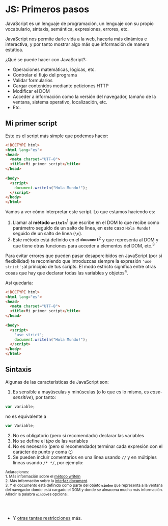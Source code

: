 # JS: Primeros pasos

JavaScript es un lenguaje de programación, un lenguaje con su propio vocabulario, sintaxis, semántica, expresiones, errores, etc.

JavaScript nos permite darle vida a la web, hacerla más dinámica e interactiva, y por tanto mostrar algo más que información de manera estática.

¿Qué se puede hacer con JavaScript?:
* Operaciones matemáticas, lógicas, etc.
* Controlar el flujo del programa
* Validar formularios
* Cargar contenidos mediante peticiones HTTP
* Modificar el DOM
* Acceder a información como la versión del navegador, tamaño de la ventana, sistema operativo, localización, etc.
* Etc.

## Mi primer script
Este es el script más simple que podemos hacer:

```html
<!DOCTYPE html>
<html lang="es">
<head>
  <meta charset="UTF-8">
  <title>Mi primer script</title>
</head>
 
<body>
  <script>
    document.writeln("Hola Mundo!");
  </script>
</body>
</html>
```

Vamos a ver cómo interpretar este script. Lo que estamos haciendo es:
1. Llamar al **método ```writeln```**<sup>1</sup> que escribe en el DOM lo que recibe como parámetro seguido de un salto de línea, en este caso ```Hola Mundo!``` seguido de un salto de línea (```\n```).
2. Este método está definido en el **```document```**<sup>2</sup> y que representa al DOM y que tiene otras funciones para acceder a elementos del DOM, etc.<sup>3</sup>

Para evitar errores que pueden pasar desapercibidos en JavaScript (por si flexibilidad) te recomiendo que introduzcas siempre la expresión ```'use strict';```al principio de tus scripts. El modo estricto significa entre otras cosas que hay que declarar todas las variables y objetos<sup>4</sup>.

Así quedaría:

```html
<!DOCTYPE html>
<html lang="es">
<head>
  <meta charset="UTF-8">
  <title>Mi primer script</title>
</head>
 
<body>
  <script>
    'use strict';
    document.writeln("Hola Mundo!");
  </script>
</body>
</html>
```

## Sintaxis

Algunas de las características de JavaScript son:

1. Es sensible a mayúsculas y minúsculas (o lo que es lo mismo, es *case-sensitive*), por tanto: 
```js
var variable;
``` 
no es equivalente a 
```js
var Variable;
``` 
2. No es obligatorio (pero sí recomendado) declarar las variables
3. No se define el *tipo* de las variables
4. No es necesario (pero sí recomendado) terminar cada expresión con el carácter de punto y coma (;)
5. Se pueden incluir comentarios en una línea usando ``` // ``` y en múltiples líneas usando ```/* */```, por ejemplo:

<small>Aclaraciones:</small><br>
<small>1. Más información sobre el [método writeln](https://developer.mozilla.org/en-US/docs/Web/API/Document/writeln)</small><br>
<small>2. Más información sobre la [interfaz document](https://developer.mozilla.org/en/docs/Web/API/Document).</small><br>
<small>3. Y el documento está definido como parte del objeto **```window```** que representa a la ventana del navegador donde está cargado el DOM y donde se almacena mucha más información. Añadir la palabra ```window```es opcional. <br><br>

</small><br>

* Y [otras tantas restricciones](https://developer.mozilla.org/en/docs/Web/JavaScript/Reference/Strict_mode) más.

